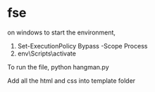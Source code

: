 # fse
on windows to start the environment, 
1. Set-ExecutionPolicy Bypass -Scope Process
2. env\Scripts\activate

To run the file, python hangman.py

Add all the html and css into template folder
